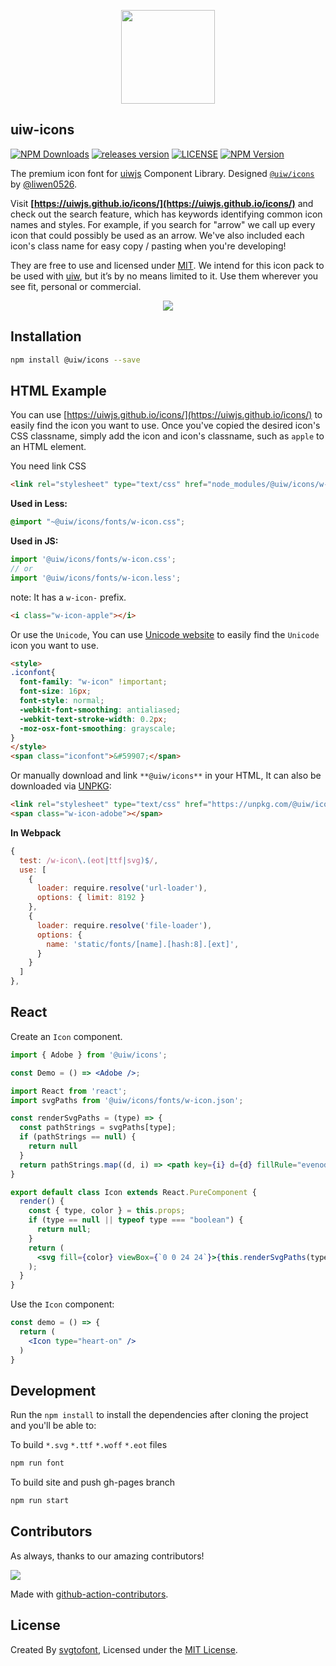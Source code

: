 <p align="center">
  <a href="https://uiwjs.github.io/icons">
    <img width="150" src="https://raw.githubusercontent.com/uiwjs/icons/master/assets/logo.svg?sanitize=true">
  </a>
</p>


uiw-icons
---

[![NPM Downloads](https://img.shields.io/npm/dm/@uiw/icons.svg?style=flat)](https://www.npmjs.com/package/@uiw/icons)
[![releases version](https://img.shields.io/github/release/uiwjs/icons.svg)](https://github.com/uiwjs/icons/releases)
[![LICENSE](https://img.shields.io/dub/l/vibe-d.svg)](https://github.com/uiwjs/icons)
[![NPM Version](https://img.shields.io/npm/v/@uiw/icons.svg)](https://www.npmjs.com/package/@uiw/icons)

The premium icon font for [uiwjs](https://github.com/uiwjs) Component Library. Designed [`@uiw/icons`](https://uiwjs.github.io/icons/design/) by [@liwen0526](https://github.com/liwen0526). 

Visit **[https://uiwjs.github.io/icons/](https://uiwjs.github.io/icons/)** and check out the search feature, which has keywords identifying common icon names and styles. For example, if you search for "arrow" we call up every icon that could possibly be used as an arrow. We've also included each icon's class name for easy copy / pasting when you're developing!

They are free to use and licensed under [MIT](https://opensource.org/licenses/MIT). We intend for this icon pack to be used with [uiw](https://uiwjs.github.io), but it’s by no means limited to it. Use them wherever you see fit, personal or commercial. 

<p align="center">
  <a href="https://uiwjs.github.io/icons">
    <img src="https://github.com/uiwjs/icons/raw/master/assets/uiw-font.png">
  </a>
</p>

## Installation

```bash
npm install @uiw/icons --save
```

## HTML Example

You can use [https://uiwjs.github.io/icons/](https://uiwjs.github.io/icons/) to easily find the icon you want to use. Once you've copied the desired icon's CSS classname, simply add the icon and icon's classname, such as `apple` to an HTML element.

You need link CSS

```html
<link rel="stylesheet" type="text/css" href="node_modules/@uiw/icons/w-icon.css">
```

**Used in Less:**

```css
@import "~@uiw/icons/fonts/w-icon.css";
```

**Used in JS:**

```js
import '@uiw/icons/fonts/w-icon.css';
// or
import '@uiw/icons/fonts/w-icon.less';
```

note: It has a `w-icon-` prefix. 

```html
<i class="w-icon-apple"></i>
```

Or use the `Unicode`, You can use [Unicode website](https://uiwjs.github.io/icons/unicode.html) to easily find the `Unicode` icon you want to use. 

```html
<style>
.iconfont{
  font-family: "w-icon" !important;
  font-size: 16px;
  font-style: normal;
  -webkit-font-smoothing: antialiased;
  -webkit-text-stroke-width: 0.2px;
  -moz-osx-font-smoothing: grayscale;
}
</style>
<span class="iconfont">&#59907;</span>
```

Or manually download and link `**@uiw/icons**` in your HTML, It can also be downloaded via [UNPKG](https://unpkg.com/@uiw/icons/):

```html
<link rel="stylesheet" type="text/css" href="https://unpkg.com/@uiw/icons/fonts/w-icon.css">
<span class="w-icon-adobe"></span>
```

**In Webpack**

```js
{
  test: /w-icon\.(eot|ttf|svg)$/,
  use: [
    {
      loader: require.resolve('url-loader'),
      options: { limit: 8192 }
    },
    {
      loader: require.resolve('file-loader'),
      options: {
        name: 'static/fonts/[name].[hash:8].[ext]',
      }
    }
  ]
},
```

## React

Create an `Icon` component.

```jsx
import { Adobe } from '@uiw/icons';

const Demo = () => <Adobe />;
```



```jsx
import React from 'react';
import svgPaths from '@uiw/icons/fonts/w-icon.json';

const renderSvgPaths = (type) => {
  const pathStrings = svgPaths[type];
  if (pathStrings == null) {
    return null
  }
  return pathStrings.map((d, i) => <path key={i} d={d} fillRule="evenodd" />)
}

export default class Icon extends React.PureComponent {
  render() {
    const { type, color } = this.props;
    if (type == null || typeof type === "boolean") {
      return null;
    }
    return (
      <svg fill={color} viewBox={`0 0 24 24`}>{this.renderSvgPaths(type)}</svg>
    );
  }
}
```

Use the `Icon` component:

```jsx
const demo = () => {
  return (
    <Icon type="heart-on" />
  )
}
```


## Development

Run the `npm install` to install the dependencies after cloning the project and you'll be able to:

To build `*.svg` `*.ttf` `*.woff` `*.eot` files

```bash
npm run font
```

To build site and push gh-pages branch

```bash
npm run start
```

## Contributors

As always, thanks to our amazing contributors!

<a href="https://github.com/uiwjs/icons/graphs/contributors">
  <img src="https://uiwjs.github.io/icons/CONTRIBUTORS.svg" />
</a>

Made with [github-action-contributors](https://github.com/jaywcjlove/github-action-contributors).

## License

Created By [svgtofont](https://github.com/jaywcjlove/svgtofont), Licensed under the [MIT License](https://opensource.org/licenses/MIT).
